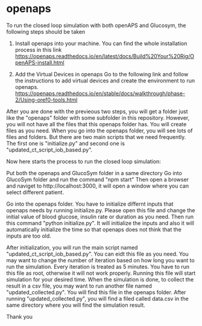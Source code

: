 # openaps
To run the closed loop simulation with both openAPS and Glucosym, the following steps should be taken

1. Install openaps into your machine. You can find the whole installation process in this link https://openaps.readthedocs.io/en/latest/docs/Build%20Your%20Rig/OpenAPS-install.html

2. Add the Virtual Devices in openaps
  Go to the following link and follow the instructions to add virtual devices and create the environment to run openaps. 
  https://openaps.readthedocs.io/en/stable/docs/walkthrough/phase-2/Using-oref0-tools.html

After you are done with the previeous two steps, you will get a folder just like the "openaps" folder with some subfolder in this repository. However, you will not have all the files that this openaps folder has. You will create files as you need. When you go into the openaps folder, you will see lots of files and folders. But there are two main scripts that we need frequently. The first one is "initialize.py" and second one is "updated_ct_script_iob_based.py". 

Now here starts the process to run the closed loop simulation:

Put both the openaps and GlucoSym folder in a same directory 
Go into GlucoSym folder and run the command "npm start"
Then open a browser and naviget to http://localhost:3000, it will open a window where you can select different patient.

Go into the openaps folder. You have to initialize differnt inputs that openaps needs by running initialize.py. Please open this file and change the initial value of blood glucose, insulin rate or duration as you need. Then run this command "python initialize.py". It will initialize the inputs and also it will automatically initialize the time so that openaps does not think that the inputs are too old.

After initialization, you will run the main script named "updated_ct_script_iob_based.py". You can eidt this file as you need. You may want to change the number of iteration based on how long you want to run the simulation. Every iteration is treated as 5 minutes. You have to run this file as root, otherwise it will not work properly. Running this file will start simulation for your desired time. When the simulation is done, to collect the result in a csv file, you may want to run another file named "updated_collected.py". You will find this file in the openaps folder. After running "updated_collected.py", you will find a filed called data.csv in the same directory where you will find the simulation result.

Thank you
